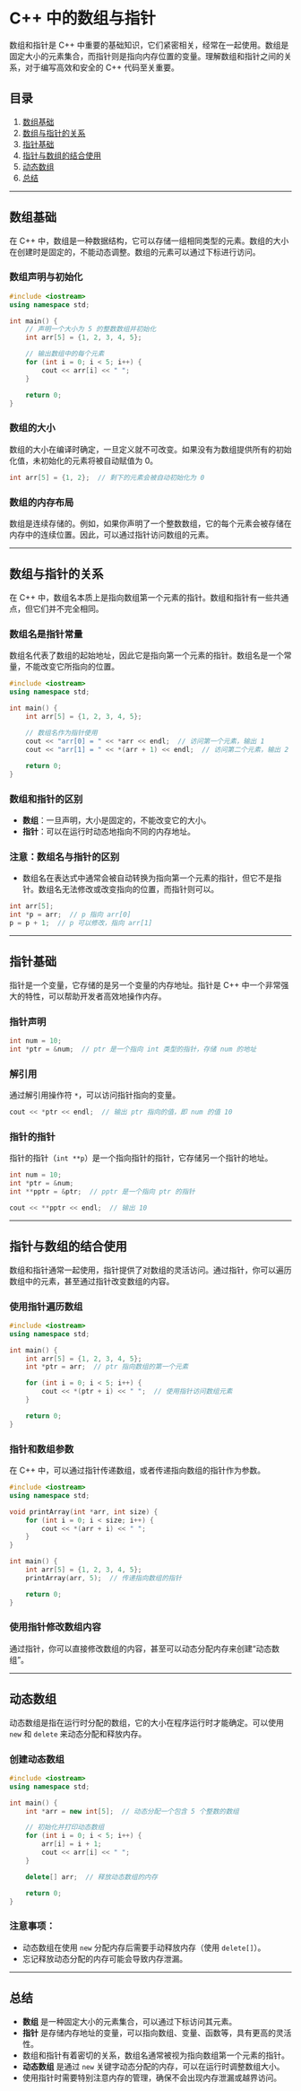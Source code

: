 # C++ 中的数组与指针

数组和指针是 C++ 中重要的基础知识，它们紧密相关，经常在一起使用。数组是固定大小的元素集合，而指针则是指向内存位置的变量。理解数组和指针之间的关系，对于编写高效和安全的 C++ 代码至关重要。

## 目录

1. [数组基础](#数组基础)
2. [数组与指针的关系](#数组与指针的关系)
3. [指针基础](#指针基础)
4. [指针与数组的结合使用](#指针与数组的结合使用)
5. [动态数组](#动态数组)
6. [总结](#总结)

---

## 数组基础

在 C++ 中，数组是一种数据结构，它可以存储一组相同类型的元素。数组的大小在创建时是固定的，不能动态调整。数组的元素可以通过下标进行访问。

### 数组声明与初始化

```cpp
#include <iostream>
using namespace std;

int main() {
    // 声明一个大小为 5 的整数数组并初始化
    int arr[5] = {1, 2, 3, 4, 5};

    // 输出数组中的每个元素
    for (int i = 0; i < 5; i++) {
        cout << arr[i] << " ";
    }

    return 0;
}
```

### 数组的大小

数组的大小在编译时确定，一旦定义就不可改变。如果没有为数组提供所有的初始化值，未初始化的元素将被自动赋值为 0。

```cpp
int arr[5] = {1, 2};  // 剩下的元素会被自动初始化为 0
```

### 数组的内存布局

数组是连续存储的。例如，如果你声明了一个整数数组，它的每个元素会被存储在内存中的连续位置。因此，可以通过指针访问数组的元素。

---

## 数组与指针的关系

在 C++ 中，数组名本质上是指向数组第一个元素的指针。数组和指针有一些共通点，但它们并不完全相同。

### 数组名是指针常量

数组名代表了数组的起始地址，因此它是指向第一个元素的指针。数组名是一个常量，不能改变它所指向的位置。

```cpp
#include <iostream>
using namespace std;

int main() {
    int arr[5] = {1, 2, 3, 4, 5};
    
    // 数组名作为指针使用
    cout << "arr[0] = " << *arr << endl;  // 访问第一个元素，输出 1
    cout << "arr[1] = " << *(arr + 1) << endl;  // 访问第二个元素，输出 2

    return 0;
}
```

### 数组和指针的区别

- **数组**：一旦声明，大小是固定的，不能改变它的大小。
- **指针**：可以在运行时动态地指向不同的内存地址。

### 注意：数组名与指针的区别

- 数组名在表达式中通常会被自动转换为指向第一个元素的指针，但它不是指针。数组名无法修改或改变指向的位置，而指针则可以。

```cpp
int arr[5];
int *p = arr;  // p 指向 arr[0]
p = p + 1;  // p 可以修改，指向 arr[1]
```

---

## 指针基础

指针是一个变量，它存储的是另一个变量的内存地址。指针是 C++ 中一个非常强大的特性，可以帮助开发者高效地操作内存。

### 指针声明

```cpp
int num = 10;
int *ptr = &num;  // ptr 是一个指向 int 类型的指针，存储 num 的地址
```

### 解引用

通过解引用操作符 `*`，可以访问指针指向的变量。

```cpp
cout << *ptr << endl;  // 输出 ptr 指向的值，即 num 的值 10
```

### 指针的指针

指针的指针（`int **p`）是一个指向指针的指针，它存储另一个指针的地址。

```cpp
int num = 10;
int *ptr = &num;
int **pptr = &ptr;  // pptr 是一个指向 ptr 的指针

cout << **pptr << endl;  // 输出 10
```

---

## 指针与数组的结合使用

数组和指针通常一起使用，指针提供了对数组的灵活访问。通过指针，你可以遍历数组中的元素，甚至通过指针改变数组的内容。

### 使用指针遍历数组

```cpp
#include <iostream>
using namespace std;

int main() {
    int arr[5] = {1, 2, 3, 4, 5};
    int *ptr = arr;  // ptr 指向数组的第一个元素

    for (int i = 0; i < 5; i++) {
        cout << *(ptr + i) << " ";  // 使用指针访问数组元素
    }

    return 0;
}
```

### 指针和数组参数

在 C++ 中，可以通过指针传递数组，或者传递指向数组的指针作为参数。

```cpp
#include <iostream>
using namespace std;

void printArray(int *arr, int size) {
    for (int i = 0; i < size; i++) {
        cout << *(arr + i) << " ";
    }
}

int main() {
    int arr[5] = {1, 2, 3, 4, 5};
    printArray(arr, 5);  // 传递指向数组的指针

    return 0;
}
```

### 使用指针修改数组内容

通过指针，你可以直接修改数组的内容，甚至可以动态分配内存来创建“动态数组”。

---

## 动态数组

动态数组是指在运行时分配的数组，它的大小在程序运行时才能确定。可以使用 `new` 和 `delete` 来动态分配和释放内存。

### 创建动态数组

```cpp
#include <iostream>
using namespace std;

int main() {
    int *arr = new int[5];  // 动态分配一个包含 5 个整数的数组

    // 初始化并打印动态数组
    for (int i = 0; i < 5; i++) {
        arr[i] = i + 1;
        cout << arr[i] << " ";
    }

    delete[] arr;  // 释放动态数组的内存

    return 0;
}
```

### 注意事项：
- 动态数组在使用 `new` 分配内存后需要手动释放内存（使用 `delete[]`）。
- 忘记释放动态分配的内存可能会导致内存泄漏。

---

## 总结

- **数组** 是一种固定大小的元素集合，可以通过下标访问其元素。
- **指针** 是存储内存地址的变量，可以指向数组、变量、函数等，具有更高的灵活性。
- 数组和指针有着密切的关系，数组名通常被视为指向数组第一个元素的指针。
- **动态数组** 是通过 `new` 关键字动态分配的内存，可以在运行时调整数组大小。
- 使用指针时需要特别注意内存的管理，确保不会出现内存泄漏或越界访问。

